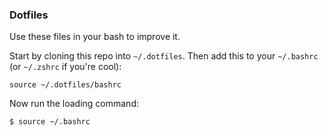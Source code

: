 ### Dotfiles

Use these files in your bash to improve it.

Start by cloning this repo into `~/.dotfiles`. Then add this to your
`~/.bashrc` (or `~/.zshrc` if you're cool):

`source ~/.dotfiles/bashrc`

Now run the loading command:

`$ source ~/.bashrc`

